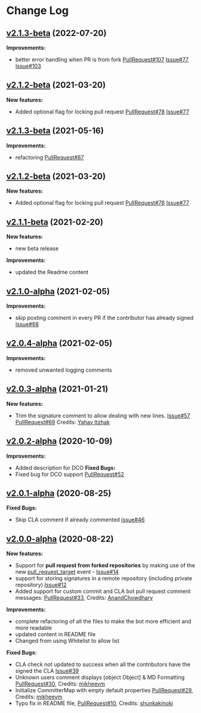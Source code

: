 # Change Log


## [v2.1.3-beta](https://github.com/contributor-assistant/github-action/tree/v2.2.0) (2022-07-20)
**Improvements:**
- better error handling when PR is from fork [PullRequest#107](https://github.com/contributor-assistant/github-action/pull/107) [Issue#77](https://github.com/cla-assistant/github-action/issues/77) [Issue#103]([https://github.com/cla-assistant/github-action/pull/87](https://github.com/contributor-assistant/github-action/issues/103))
## [v2.1.2-beta](https://github.com/cla-assistant/github-action/tree/v2.1.2-beta) (2021-03-20)
**New features:**
- Added optional flag for locking pull request [PullRequest#78](https://github.com/cla-assistant/github-action/pull/78) [Issue#77](https://github.com/cla-assistant/github-action/issues/77)


## [v2.1.3-beta](https://github.com/cla-assistant/github-action/tree/v2.1.3-beta) (2021-05-16)
**Improvements:**
- refactoring [PullRequest#87](https://github.com/cla-assistant/github-action/pull/87)
## [v2.1.2-beta](https://github.com/cla-assistant/github-action/tree/v2.1.2-beta) (2021-03-20)
**New features:**
- Added optional flag for locking pull request [PullRequest#78](https://github.com/cla-assistant/github-action/pull/78) [Issue#77](https://github.com/cla-assistant/github-action/issues/77)
## [v2.1.1-beta](https://github.com/cla-assistant/github-action/tree/v2.1.1-beta) (2021-02-20)
**New features:**
- new beta release

**Improvements:**
- updated the Readme content

## [v2.1.0-alpha](https://github.com/cla-assistant/github-action/tree/v2.1.0-alpha) (2021-02-05)
**Improvements:**

- skip posting comment in every PR if the contributor has already signed [Issue#68](https://github.com/cla-assistant/github-action/issues/68)
## [v2.0.4-alpha](https://github.com/cla-assistant/github-action/tree/v2.0.4-alpha) (2021-02-05)
**Improvements:**
- removed unwanted logging comments

## [v2.0.3-alpha](https://github.com/cla-assistant/github-action/tree/v2.0.3-alpha) (2021-01-21)
**New features:**
- Trim the signature comment to allow dealing with new lines.  [Issue#57](https://github.com/cla-assistant/github-action/issues/57) [PullRequest#69](https://github.com/cla-assistant/github-action/pull/69) Credits: [Yahav Itzhak](https://github.com/yahavi)

## [v2.0.2-alpha](https://github.com/cla-assistant/github-action/tree/v2.0.2-alpha) (2020-10-09)
**Improvements:**
- Added description for DCO
**Fixed Bugs:**
- Fixed bug for DCO support [PullRequest#52](https://github.com/cla-assistant/github-action/pull/52)

## [v2.0.1-alpha](https://github.com/cla-assistant/github-action/tree/v2.0.1-alpha) (2020-08-25)

**Fixed Bugs:**
- Skip CLA comment if already commented [issue#46](https://github.com/cla-assistant/github-action/issues/46)

## [v2.0.0-alpha](https://github.com/cla-assistant/github-action/tree/v2.0.0-alpha) (2020-08-22)

**New features:**
- Support for **pull request from forked repositories** by making use of the new [pull_request_target](https://docs.github.com/en/actions/reference/events-that-trigger-workflows#pull_request_target) event - [Issue#14](https://github.com/cla-assistant/github-action/issues/14)
- support for storing signatures in a remote repository (including private repository) [Issue#12](https://github.com/cla-assistant/github-action/issues/12)
- Added support for custom commit and CLA bot pull request comment messages: [PullRequest#33](https://github.com/cla-assistant/github-action/pull/33), Credits: [AnandChowdhary](https://github.com/AnandChowdhary)

**Improvements:**
- complete refactoring of all the files to make the bot more efficient and more readable
- updated content in README file
- Changed from using Whitelist to allow list

**Fixed Bugs:**
- CLA check not updated to success when all the contributors have the signed the CLA [Issue#39](https://github.com/cla-assistant/github-action/issues/39)
- Unknown users comment displays [object Object] & MD Formatting [PullRequest#30](https://github.com/cla-assistant/github-action/pull/30), Credits: [mikheevm](https://github.com/mikheevm)
- Initialize CommitterMap with empty default properties [PullRequest#29](https://github.com/cla-assistant/github-action/pull/29), Credits: [mikheevm](https://github.com/mikheevm)
- Typo fix in README file, [PullRequest#10](https://github.com/cla-assistant/github-action/pull/10), Credits: [shunkakinoki](https://github.com/shunkakinoki)
